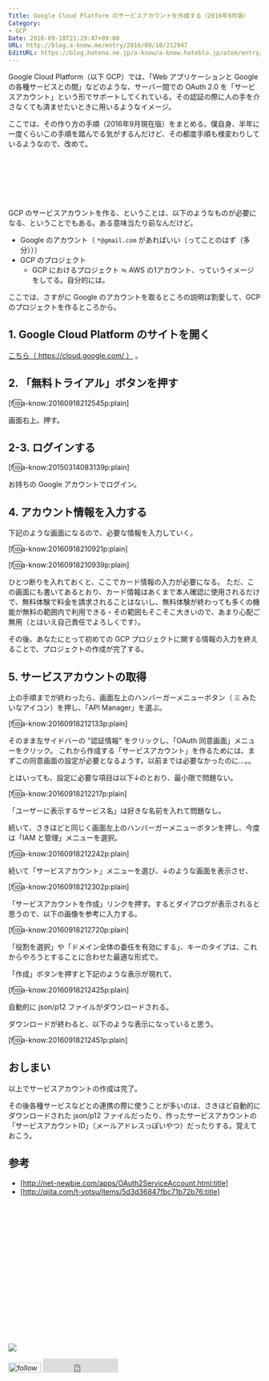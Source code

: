 ```yaml
---
Title: Google Cloud Platform のサービスアカウントを作成する（2016年9月版）
Category:
- GCP
Date: 2016-09-18T21:29:47+09:00
URL: http://blog.a-know.me/entry/2016/09/18/212947
EditURL: https://blog.hatena.ne.jp/a-know/a-know.hateblo.jp/atom/entry/10328749687185028462
---
```


Google Cloud Platform（以下 GCP）では、「Web アプリケーションと Google の各種サービスとの間」などのような、サーバー間での OAuth 2.0 を「サービスアカウント」という形でサポートしてくれている。その認証の際に人の手を介さなくても済ませたいときに用いるようなイメージ。

ここでは、その作り方の手順（2016年9月現在版）をまとめる。僕自身、半年に一度くらいこの手順を踏んでる気がするんだけど、その都度手順も様変わりしているようなので、改めて。


<!-- more -->


<script async src="//pagead2.googlesyndication.com/pagead/js/adsbygoogle.js"></script>
<!-- article-top -->
<ins class="adsbygoogle"
     style="display:inline-block;width:728px;height:90px"
     data-ad-client="ca-pub-3463034538369189"
     data-ad-slot="8367620130"></ins>
<script>
(adsbygoogle = window.adsbygoogle || []).push({});
</script>


GCP のサービスアカウントを作る、ということは、以下のようなものが必要になる、ということでもある。ある意味当たり前なんだけど。


* Google のアカウント（ `*@gmail.com` があればいい（ってことのはず（多分）））
* GCP のプロジェクト
    * GCP におけるプロジェクト ≒ AWS の1アカウント、っていうイメージをしてる。自分的には。


ここでは、さすがに Google のアカウントを取るところの説明は割愛して、GCP のプロジェクトを作るところから。


## 1.  Google Cloud Platform のサイトを開く
[こちら（ https://cloud.google.com/ ）](https://cloud.google.com/) 。


## 2. 「無料トライアル」ボタンを押す


[f:id:a-know:20160918212545p:plain]


画面右上。押す。


## 2-3. ログインする

[f:id:a-know:20150314083139p:plain]


お持ちの Google アカウントでログイン。


## 4. アカウント情報を入力する
下記のような画面になるので、必要な情報を入力していく。


[f:id:a-know:20160918210921p:plain]


[f:id:a-know:20160918210939p:plain]


ひとつ断りを入れておくと、ここでカード情報の入力が必要になる。
ただ、この画面にも書いてあるとおり、カード情報はあくまで本人確認に使用されるだけで、無料体験で料金を請求されることはないし、無料体験が終わっても多くの機能が無料の範囲内で利用できる・その範囲もそこそこ大きいので、あまり心配ご無用（とはいえ自己責任でよろしくです）。


その後、あなたにとって初めての GCP プロジェクトに関する情報の入力を終えることで、プロジェクトの作成が完了する。


## 5. サービスアカウントの取得
上の手順までが終わったら、画面左上のハンバーガーメニューボタン（ `三` みたいなアイコン）を押し、「API Manager」を選ぶ。


[f:id:a-know:20160918212133p:plain]


そのまま左サイドバーの "認証情報" をクリックし、「OAuth 同意画面」メニューをクリック。
これから作成する「サービスアカウント」を作るためには、まずこの同意画面の設定が必要となるようす。以前までは必要なかったのに...。。


とはいっても、設定に必要な項目は以下↓のとおり、最小限で問題ない。


[f:id:a-know:20160918212217p:plain]


「ユーザーに表示するサービス名」は好きな名前を入れて問題なし。



続いて、さきほどと同じく画面左上のハンバーガーメニューボタンを押し、今度は「IAM と管理」メニューを選択。


[f:id:a-know:20160918212242p:plain]


続いて「サービスアカウント」メニューを選び、↓のような画面を表示させ、


[f:id:a-know:20160918212302p:plain]


「サービスアカウントを作成」リンクを押す。するとダイアログが表示されると思うので、以下の画像を参考に入力する。


[f:id:a-know:20160918212720p:plain]


「役割を選択」や「ドメイン全体の委任を有効にする」、キーのタイプは、これからやろうとすることに合わせた最適な形式で。


「作成」ボタンを押すと下記のような表示が現れて、


[f:id:a-know:20160918212425p:plain]


自動的に json/p12 ファイルがダウンロードされる。


ダウンロードが終わると、以下のような表示になっていると思う。


[f:id:a-know:20160918212451p:plain]


## おしまい


以上でサービスアカウントの作成は完了。


その後各種サービスなどとの連携の際に使うことが多いのは、さきほど自動的にダウンロードされた json/p12 ファイルだったり、作ったサービスアカウントの「サービスアカウントID」（メールアドレスっぽいやつ）だったりする。覚えておこう。


## 参考

* [http://net-newbie.com/apps/OAuth2ServiceAccount.html:title]
* [http://qiita.com/t-yotsu/items/5d3d36847fbc71b72b76:title]


<div>
<br>
<script async src="//pagead2.googlesyndication.com/pagead/js/adsbygoogle.js"></script>
<!-- article-bottom2 -->
<ins class="adsbygoogle"
     style="display:inline-block;width:300px;height:250px"
     data-ad-client="ca-pub-3463034538369189"
     data-ad-slot="5274552934"></ins>
<script>
(adsbygoogle = window.adsbygoogle || []).push({});
</script>

<a href="http://bit.ly/grass-graph" target='blank' rel="nofollow"><img src="https://cdn-ak.f.st-hatena.com/images/fotolife/a/a-know/20170405/20170405220342.png"></a>
<br>
</div>

<div>
<a href='http://cloud.feedly.com/#subscription%2Ffeed%2Fhttp%3A%2F%2Fblog.a-know.me%2Ffeed'  target='blank'><img id='feedlyFollow' src='http://s3.feedly.com/img/follows/feedly-follow-rectangle-volume-small_2x.png' alt='follow us in feedly' width='65' height='20'></a>



<iframe src="http://blog.hatena.ne.jp/a-know/a-know.hateblo.jp/subscribe/iframe" allowtransparency="true" frameborder="0" scrolling="no" width="150" height="28"></iframe>
</div>
